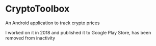 # CryptoToolbox

An Android application to track crypto prices

I worked on it in 2018 and published it to Google Play Store, has been removed from inactivity
